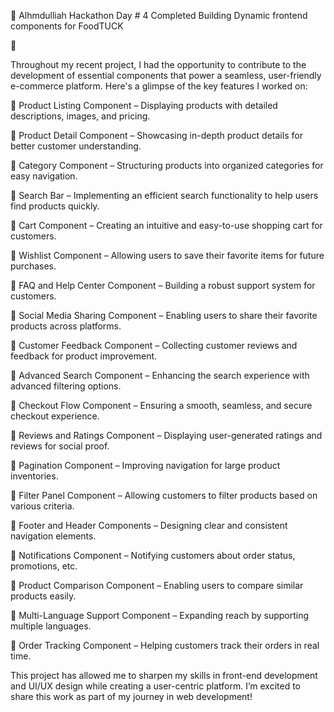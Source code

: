 🚀 Alhmdulliah Hackathon Day # 4 Completed
Building Dynamic frontend components for FoodTUCK

🚀

Throughout my recent project, I had the opportunity to contribute to the development of essential components that power a seamless, user-friendly e-commerce platform. Here's a glimpse of the key features I worked on:

🔹 Product Listing Component – Displaying products with detailed descriptions, images, and pricing.

🔹 Product Detail Component – Showcasing in-depth product details for better customer understanding.

🔹 Category Component – Structuring products into organized categories for easy navigation.

🔹 Search Bar – Implementing an efficient search functionality to help users find products quickly.

🔹 Cart Component – Creating an intuitive and easy-to-use shopping cart for customers.

🔹 Wishlist Component – Allowing users to save their favorite items for future purchases.

🔹 FAQ and Help Center Component – Building a robust support system for customers.

🔹 Social Media Sharing Component – Enabling users to share their favorite products across platforms.

🔹 Customer Feedback Component – Collecting customer reviews and feedback for product improvement.

🔹 Advanced Search Component – Enhancing the search experience with advanced filtering options.

🔹 Checkout Flow Component – Ensuring a smooth, seamless, and secure checkout experience.

🔹 Reviews and Ratings Component – Displaying user-generated ratings and reviews for social proof.

🔹 Pagination Component – Improving navigation for large product inventories.

🔹 Filter Panel Component – Allowing customers to filter products based on various criteria.

🔹 Footer and Header Components – Designing clear and consistent navigation elements.

🔹 Notifications Component – Notifying customers about order status, promotions, etc.

🔹 Product Comparison Component – Enabling users to compare similar products easily.

🔹 Multi-Language Support Component – Expanding reach by supporting multiple languages.

🔹 Order Tracking Component – Helping customers track their orders in real time.

This project has allowed me to sharpen my skills in front-end development and UI/UX design while creating a user-centric platform. I’m excited to share this work as part of my journey in web development!
